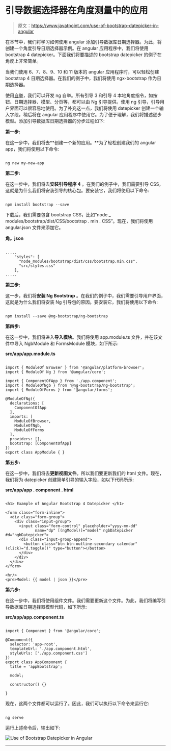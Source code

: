 # 引导数据选择器在角度测量中的应用

> 原文：<https://www.javatpoint.com/use-of-bootstrap-datepicker-in-angular>

在本节中，我们将学习如何使用 angular 添加引导数据库日期选择器。为此，将创建一个角度引导日期选择器示例。在 angular 应用程序中，我们将使用 bootstrap 4 datepicker。下面我们将要描述的 bootstrap datepicker 的例子在角度上非常简单。

当我们使用 6、7、8、9、10 和 11 版本的 angular 应用程序时，可以轻松创建 bootstrap 4 日期选择器。在我们的例子中，我们将使用 ngx-bootstrap 作为日期选择器。

使用[自举](https://www.javatpoint.com/bootstrap-tutorial)，我们可以开发 ng 自举。所有引导 3 和引导 4 本地角度指令，如按钮、日期选择器、模型、分页等，都可以由 Ng 引导提供。使用 ng 引导，引导用户界面可以很容易地使用。为了补充这一点，我们将使用 datepicker 创建一个输入字段，稍后将在 angular 应用程序中使用它。为了便于理解，我们将描述逐步模型。添加引导数据库日期选择器的分步过程如下:

**第一步:**

在这一步中，我们将去**创建一个新的应用。**为了轻松创建我们的 angular app，我们将使用以下命令:

```

ng new my-new-app

```

**第二步:**

在这一步中，我们将去**安装引导程序 4** 。在我们的例子中，我们需要引导 CSS，这就是为什么我们将安装引导的核心包。要安装它，我们将使用以下命令:

```

npm install bootstrap --save

```

下载后，我们需要包含 bootstrap CSS，比如“node _ modules/bootstrap/dist/CSS/bootstrap . min . CSS”。现在，我们将使用 angular.json 文件来添加它。

**角。json**

```

.....
    "styles": [
      "node_modules/bootstrap/dist/css/bootstrap.min.css",
      "src/styles.css"
    ],
.....

```

**第三步:**

这一步，我们将**安装 Ng Bootstrap** 。在我们的例子中，我们需要引导用户界面，这就是为什么我们将安装 Ng 引导包的原因。要安装它，我们将使用以下命令:

```

npm install --save @ng-bootstrap/ng-bootstrap

```

**第四步:**

在这一步中，我们将进入**导入模块**。我们将使用 app.module.ts 文件，并在该文件中导入 NgbModule 和 FormsModule 模块，如下所示:

**src/app/app.module.ts**

```

import { ModuleOf Browser } from '@angular/platform-browser';
import { ModuleOf Ng } from '@angular/core';

import { ComponentOfApp } from './app.component';
import { ModuleOfNgb } from '@ng-bootstrap/ng-bootstrap';
import { ModuleOfForms } from '@angular/forms';

@ModuleOfNg({
  declarations: [
    ComponentOfApp
  ],
  imports: [
    ModuleOfBrowser, 
    ModuleOfNgb,
    ModuleOfForms
  ],
  providers: [],
  bootstrap: [ComponentOfApp]
})
export class AppModule { }

```

**第五步:**

在这一步中，我们将去**更新视图文件**。所以我们要更新我们的 html 文件。现在，我们将为 datepicker 创建简单引导的输入字段，如以下代码所示:

**src/app/app . component . html**

```

<h1> Example of Angular Bootstrap 4 Datepicker </h1>

<form class="form-inline">
  <div class="form-group">
    <div class="input-group">
      <input class="form-control" placeholder="yyyy-mm-dd"
             name="dp" [(ngModel)]="model" ngbDatepicker #d="ngbDatepicker">
      <div class="input-group-append">
        <button class="btn btn-outline-secondary calendar" (click)="d.toggle()" type="button"></button>
      </div>
    </div>
  </div>
</form>

<hr/>
<pre>Model: {{ model | json }}</pre>

```

**第六步:**

在这一步中，我们将使用组件文件。我们需要更新这个文件。为此，我们将编写引导数据库日期选择器模型代码，如下所示:

**src/app/app.component.ts**

```

import { Component } from '@angular/core';

@Component({
  selector: 'app-root',
  templateUrl: './app.component.html',
  styleUrls: ['./app.component.css']
})
export class AppComponent {
  title = 'appBootstrap';

  model;

  constructor() {}

}

```

现在，这两个文件都可以运行了。因此，我们可以执行以下命令来运行它:

```

ng serve

```

运行上述命令后，输出如下:

![Use of Bootstrap Datepicker in Angular](img/a629cd6e39f37e0000a11406cf9995e0.png)

* * *